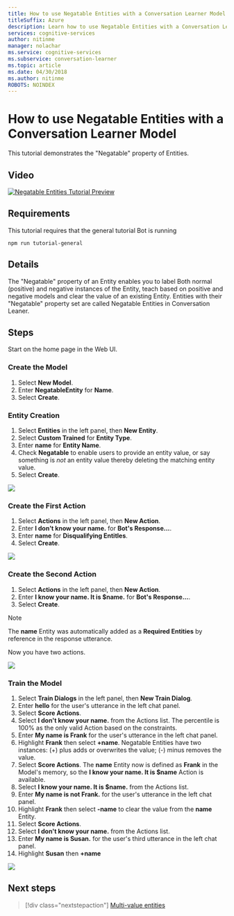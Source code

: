 ```yaml
---
title: How to use Negatable Entities with a Conversation Learner Model - Cognitive Research Technologies | Microsoft Docs
titleSuffix: Azure
description: Learn how to use Negatable Entities with a Conversation Learner Model.
services: cognitive-services
author: nitinme
manager: nolachar
ms.service: cognitive-services
ms.subservice: conversation-learner
ms.topic: article
ms.date: 04/30/2018
ms.author: nitinme
ROBOTS: NOINDEX
---
```

# How to use Negatable Entities with a Conversation Learner Model

This tutorial demonstrates the "Negatable" property of Entities.

## Video

[![Negatable Entities Tutorial Preview](https://aka.ms/cl_Tutorial_v3_NegatableEntities_Preview)](https://aka.ms/cl_Tutorial_v3_NegatableEntities)

## Requirements
This tutorial requires that the general tutorial Bot is running

	npm run tutorial-general

## Details
The "Negatable" property of an Entity enables you to label Both normal (positive) and negative instances of the Entity, teach based on positive and negative models and clear the value of an existing Entity. Entities with their "Negatable" property set are called Negatable Entities in Conversation Leaner.

## Steps

Start on the home page in the Web UI.

### Create the Model

1. Select **New Model**.
2. Enter **NegatableEntity** for **Name**.
3. Select **Create**.

### Entity Creation

1. Select **Entities** in the left panel, then **New Entity**.
2. Select **Custom Trained** for **Entity Type**.
3. Enter **name** for **Entity Name**.
4. Check **Negatable** to enable users to provide an entity value, or say something is *not* an entity value thereby deleting the matching entity value.
5. Select **Create**.

![](../media/T06_entity_create.png)

### Create the First Action

1. Select **Actions** in the left panel, then **New Action**.
2. Enter **I don't know your name.** for **Bot's Response...**.
3. Enter **name** for **Disqualifying Entitles**.
4. Select **Create**.

![](../media/T06_action_create_1.png)

### Create the Second Action

1. Select **Actions** in the left panel, then **New Action**.
2. Enter **I know your name. It is $name.** for **Bot's Response...**.
3. Select **Create**.

> [!NOTE]
> The **name** Entity was automatically added as a **Required Entities** by reference in the response utterance.

Now you have two actions.

![](../media/T06_action_create_2.png)

### Train the Model

1. Select **Train Dialogs** in the left panel, then **New Train Dialog**.
2. Enter **hello** for the user's utterance in the left chat panel.
3. Select **Score Actions**.
4. Select **I don't know your name.** from the Actions list. The percentile is 100% as the only valid Action based on the constraints.
5. Enter **My name is Frank** for the user's utterance in the left chat panel.
6. Highlight **Frank** then select **+name**. Negatable Entities have two instances: (+) plus adds or overwrites the value; (-) minus removes the value.
7. Select **Score Actions**. The **name** Entity now is defined as **Frank** in the Model's memory, so the **I know your name. It is $name** Action is available.
8. Select **I know your name. It is $name.** from the Actions list.
9. Enter **My name is not Frank.** for the user's utterance in the left chat panel.
10. Highlight **Frank** then select **-name** to clear the value from the **name** Entity.
11. Select **Score Actions**.
12. Select **I don't know your name.** from the Actions list.
13. Enter **My name is Susan.** for the user's third utterance in the left chat panel.
14. Highlight **Susan** then **+name** 

![](../media/T06_training.png)

## Next steps

> [!div class="nextstepaction"]
> [Multi-value entities](./07-multi-value-entities.md)
